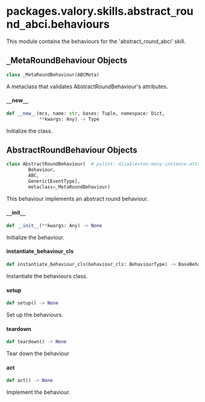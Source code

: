 <a id="packages.valory.skills.abstract_round_abci.behaviours"></a>

# packages.valory.skills.abstract`_`round`_`abci.behaviours

This module contains the behaviours for the 'abstract_round_abci' skill.

<a id="packages.valory.skills.abstract_round_abci.behaviours._MetaRoundBehaviour"></a>

## `_`MetaRoundBehaviour Objects

```python
class _MetaRoundBehaviour(ABCMeta)
```

A metaclass that validates AbstractRoundBehaviour's attributes.

<a id="packages.valory.skills.abstract_round_abci.behaviours._MetaRoundBehaviour.__new__"></a>

#### `__`new`__`

```python
def __new__(mcs, name: str, bases: Tuple, namespace: Dict,
            **kwargs: Any) -> Type
```

Initialize the class.

<a id="packages.valory.skills.abstract_round_abci.behaviours.AbstractRoundBehaviour"></a>

## AbstractRoundBehaviour Objects

```python
class AbstractRoundBehaviour(  # pylint: disable=too-many-instance-attributes
        Behaviour,
        ABC,
        Generic[EventType],
        metaclass=_MetaRoundBehaviour)
```

This behaviour implements an abstract round behaviour.

<a id="packages.valory.skills.abstract_round_abci.behaviours.AbstractRoundBehaviour.__init__"></a>

#### `__`init`__`

```python
def __init__(**kwargs: Any) -> None
```

Initialize the behaviour.

<a id="packages.valory.skills.abstract_round_abci.behaviours.AbstractRoundBehaviour.instantiate_behaviour_cls"></a>

#### instantiate`_`behaviour`_`cls

```python
def instantiate_behaviour_cls(behaviour_cls: BehaviourType) -> BaseBehaviour
```

Instantiate the behaviours class.

<a id="packages.valory.skills.abstract_round_abci.behaviours.AbstractRoundBehaviour.setup"></a>

#### setup

```python
def setup() -> None
```

Set up the behaviours.

<a id="packages.valory.skills.abstract_round_abci.behaviours.AbstractRoundBehaviour.teardown"></a>

#### teardown

```python
def teardown() -> None
```

Tear down the behaviour

<a id="packages.valory.skills.abstract_round_abci.behaviours.AbstractRoundBehaviour.act"></a>

#### act

```python
def act() -> None
```

Implement the behaviour.

